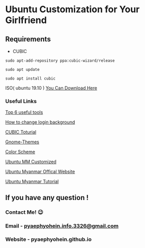 # Ubuntu Customization for Your Girlfriend
## Requirements

+ CUBIC


```
sudo apt-add-repository ppa:cubic-wizard/release
```
```
sudo apt update
```
```
sudo apt install cubic
```
ISO( ubuntu 19.10 ) [You Can Download Here](http://releases.ubuntu.com/19.10/ubuntu-19.10-desktop-amd64.iso?_ga=2.143101685.1524121585.1581840119-1785412254.1571327926)

### Useful Links 
[Top 6 useful tools](https://www.maketecheasier.com/6-tools-to-easily-create-your-own-custom-linux-distro/)

[How to change login background](https://vitux.com/how-to-change-login-lock-screen-background-in-ubuntu/)

[CUBIC Toturial](https://www.techrepublic.com/article/how-to-create-a-custom-ubuntu-iso-with-cubic/)

[Gnome-Themes](https://www.gnome-look.org/)

[Color Scheme](https://paletton.com/#uid=13q0u0k4Qfc2Mqg3Ukt5Q8Ldx6R)

[Ubuntu MM Customized](https://sourceforge.net/projects/ubuntumm/)

[Ubuntu Myanmar Offical Website](https://ubuntu-mm.net/)

[Ubuntu Myanmar Tutorial](https://ubuntu-mm.net/umw/)

## If you have any question !  
### Contact Me! :wink:
### Email - pyaephyohein.info.3326@gmail.com
### Website - pyaephyohein.github.io


